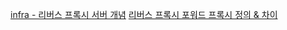[infra - 리버스 프록시 서버 개념](https://losskatsu.github.io/it-infra/reverse-proxy/#)
[리버스 프록시 포워드 프록시 정의 & 차이](https://inpa.tistory.com/entry/NETWORK-%F0%9F%93%A1-Reverse-Proxy-Forward-Proxy-%EC%A0%95%EC%9D%98-%EC%B0%A8%EC%9D%B4-%EC%A0%95%EB%A6%AC)
